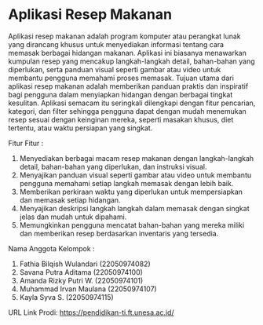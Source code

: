 # Aplikasi Resep Makanan

Aplikasi resep makanan adalah program komputer atau perangkat lunak yang dirancang khusus untuk menyediakan informasi tentang cara memasak berbagai hidangan makanan. Aplikasi ini biasanya menawarkan kumpulan resep yang mencakup langkah-langkah detail, bahan-bahan yang diperlukan, serta panduan visual seperti gambar atau video untuk membantu pengguna memahami proses memasak. Tujuan utama dari aplikasi resep makanan adalah memberikan panduan praktis dan inspiratif bagi pengguna dalam menyiapkan hidangan dengan berbagai tingkat kesulitan. Aplikasi semacam itu seringkali dilengkapi dengan fitur pencarian, kategori, dan filter sehingga pengguna dapat dengan mudah menemukan resep sesuai dengan keinginan mereka, seperti masakan khusus, diet tertentu, atau waktu persiapan yang singkat.

Fitur Fitur :
1. Menyediakan berbagai macam resep makanan dengan langkah-langkah detail, bahan-bahan yang diperlukan, dan instruksi visual.
2. Menyajikan panduan visual seperti gambar atau video untuk membantu pengguna memahami setiap langkah memasak dengan lebih baik.
3. Memberikan perkiraan waktu yang diperlukan untuk mempersiapkan dan memasak setiap hidangan.
4. Menyajikan deskripsi langkah langkah dalam memasak dengan singkat jelas dan mudah untuk dipahami.
5. Memungkinkan pengguna mencatat bahan-bahan yang mereka miliki dan memberikan resep berdasarkan inventaris yang tersedia.

Nama Anggota Kelompok :
1. Fathia Bilqish Wulandari (22050974082)
2. Savana Putra Aditama (22050974100)
3. Amanda Rizky Putri W. (22050974101)
4. Muhammad Irvan Maulana (22050974107)
5. Kayla Syva S. (22050974115)

URL Link Prodi:
https://pendidikan-ti.ft.unesa.ac.id/
